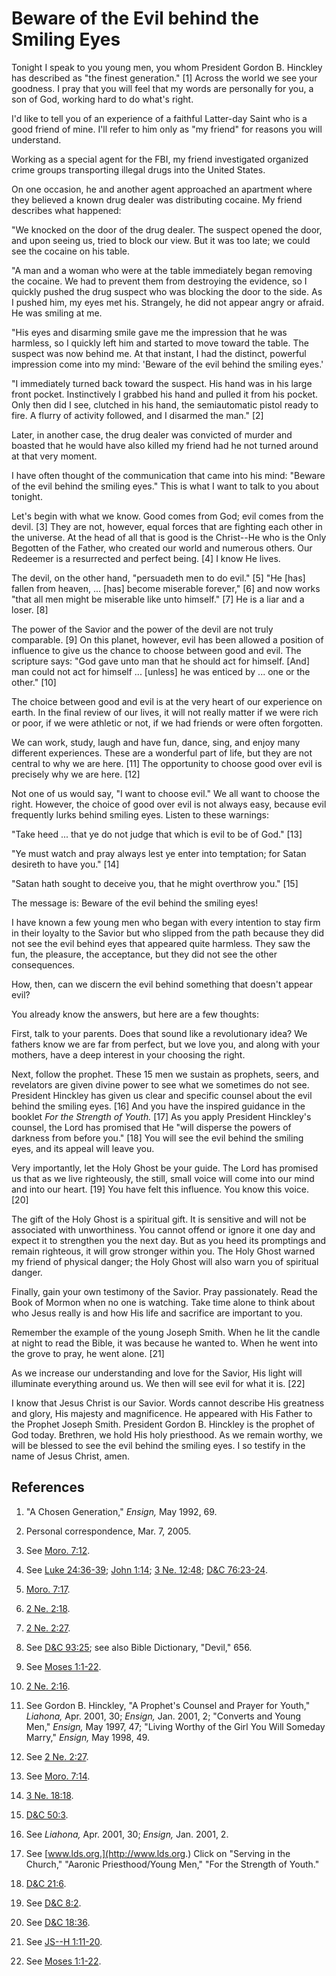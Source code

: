 # Beware of the Evil behind the Smiling Eyes

Tonight I speak to you young men, you whom President Gordon B. Hinckley has
described as "the finest generation." [1]  Across the world we see your
goodness. I pray that you will feel that my words are personally for you, a
son of God, working hard to do what's right.

I'd like to tell you of an experience of a faithful Latter-day Saint who is a
good friend of mine. I'll refer to him only as "my friend" for reasons you
will understand.

Working as a special agent for the FBI, my friend investigated organized crime
groups transporting illegal drugs into the United States.

On one occasion, he and another agent approached an apartment where they
believed a known drug dealer was distributing cocaine. My friend describes
what happened:

"We knocked on the door of the drug dealer. The suspect opened the door, and
upon seeing us, tried to block our view. But it was too late; we could see the
cocaine on his table.

"A man and a woman who were at the table immediately began removing the
cocaine. We had to prevent them from destroying the evidence, so I quickly
pushed the drug suspect who was blocking the door to the side. As I pushed
him, my eyes met his. Strangely, he did not appear angry or afraid. He was
smiling at me.

"His eyes and disarming smile gave me the impression that he was harmless, so
I quickly left him and started to move toward the table. The suspect was now
behind me. At that instant, I had the distinct, powerful impression come into
my mind: 'Beware of the evil behind the smiling eyes.'

"I immediately turned back toward the suspect. His hand was in his large front
pocket. Instinctively I grabbed his hand and pulled it from his pocket. Only
then did I see, clutched in his hand, the semiautomatic pistol ready to fire.
A flurry of activity followed, and I disarmed the man." [2]

Later, in another case, the drug dealer was convicted of murder and boasted
that he would have also killed my friend had he not turned around at that very
moment.

I have often thought of the communication that came into his mind: "Beware of
the evil behind the smiling eyes." This is what I want to talk to you about
tonight.

Let's begin with what we know. Good comes from God; evil comes from the devil.
[3]  They are not, however, equal forces that are fighting each other in the
universe. At the head of all that is good is the Christ--He who is the Only
Begotten of the Father, who created our world and numerous others. Our
Redeemer is a resurrected and perfect being. [4]  I know He lives.

The devil, on the other hand, "persuadeth men to do evil." [5]  "He [has]
fallen from heaven, ... [has] become miserable forever," [6]  and now works
"that all men might be miserable like unto himself." [7]  He is a liar and a
loser. [8]

The power of the Savior and the power of the devil are not truly comparable.
[9]  On this planet, however, evil has been allowed a position of influence to
give us the chance to choose between good and evil. The scripture says: "God
gave unto man that he should act for himself. [And] man could not act for
himself ... [unless] he was enticed by ... one or the other." [10]

The choice between good and evil is at the very heart of our experience on
earth. In the final review of our lives, it will not really matter if we were
rich or poor, if we were athletic or not, if we had friends or were often
forgotten.

We can work, study, laugh and have fun, dance, sing, and enjoy many different
experiences. These are a wonderful part of life, but they are not central to
why we are here. [11]  The opportunity to choose good over evil is precisely
why we are here. [12]

Not one of us would say, "I want to choose evil." We all want to choose the
right. However, the choice of good over evil is not always easy, because evil
frequently lurks behind smiling eyes. Listen to these warnings:

"Take heed ... that ye do not judge that which is evil to be of God." [13]

"Ye must watch and pray always lest ye enter into temptation; for Satan
desireth to have you." [14]

"Satan hath sought to deceive you, that he might overthrow you." [15]

The message is: Beware of the evil behind the smiling eyes!

I have known a few young men who began with every intention to stay firm in
their loyalty to the Savior but who slipped from the path because they did not
see the evil behind eyes that appeared quite harmless. They saw the fun, the
pleasure, the acceptance, but they did not see the other consequences.

How, then, can we discern the evil behind something that doesn't appear evil?

You already know the answers, but here are a few thoughts:

First, talk to your parents. Does that sound like a revolutionary idea? We
fathers know we are far from perfect, but we love you, and along with your
mothers, have a deep interest in your choosing the right.

Next, follow the prophet. These 15 men we sustain as prophets, seers, and
revelators are given divine power to see what we sometimes do not see.
President Hinckley has given us clear and specific counsel about the evil
behind the smiling eyes. [16]  And you have the inspired guidance in the
booklet _For the Strength of Youth._ [17]  As you apply President Hinckley's
counsel, the Lord has promised that He "will disperse the powers of darkness
from before you." [18]  You will see the evil behind the smiling eyes, and its
appeal will leave you.

Very importantly, let the Holy Ghost be your guide. The Lord has promised us
that as we live righteously, the still, small voice will come into our mind
and into our heart. [19]  You have felt this influence. You know this voice.
[20]

The gift of the Holy Ghost is a spiritual gift. It is sensitive and will not
be associated with unworthiness. You cannot offend or ignore it one day and
expect it to strengthen you the next day. But as you heed its promptings and
remain righteous, it will grow stronger within you. The Holy Ghost warned my
friend of physical danger; the Holy Ghost will also warn you of spiritual
danger.

Finally, gain your own testimony of the Savior. Pray passionately. Read the
Book of Mormon when no one is watching. Take time alone to think about who
Jesus really is and how His life and sacrifice are important to you.

Remember the example of the young Joseph Smith. When he lit the candle at
night to read the Bible, it was because he wanted to. When he went into the
grove to pray, he went alone. [21]

As we increase our understanding and love for the Savior, His light will
illuminate everything around us. We then will see evil for what it is. [22]

I know that Jesus Christ is our Savior. Words cannot describe His greatness
and glory, His majesty and magnificence. He appeared with His Father to the
Prophet Joseph Smith. President Gordon B. Hinckley is the prophet of God
today. Brethren, we hold His holy priesthood. As we remain worthy, we will be
blessed to see the evil behind the smiling eyes. I so testify in the name of
Jesus Christ, amen.

## References

  1.  "A Chosen Generation," _Ensign,_ May 1992, 69.

  2.  Personal correspondence, Mar. 7, 2005.

  3.  See [Moro. 7:12](https://www.lds.org/scriptures/bofm/moro/7.12?lang=eng#11).

  4.  See [Luke 24:36-39](https://www.lds.org/scriptures/nt/luke/24.36-39?lang=eng#35); [John 1:14](https://www.lds.org/scriptures/nt/john/1.14?lang=eng#13); [3 Ne. 12:48](https://www.lds.org/scriptures/bofm/3-ne/12.48?lang=eng#47); [D&amp;C 76:23-24](https://www.lds.org/scriptures/dc-testament/dc/76.23-24?lang=eng#22).

  5.   [Moro. 7:17](https://www.lds.org/scriptures/bofm/moro/7.17?lang=eng#16).

  6.   [2 Ne. 2:18](https://www.lds.org/scriptures/bofm/2-ne/2.18?lang=eng#17).

  7.   [2 Ne. 2:27](https://www.lds.org/scriptures/bofm/2-ne/2.27?lang=eng#26).

  8.  See [D&amp;C 93:25](https://www.lds.org/scriptures/dc-testament/dc/93.25?lang=eng#24); see also Bible Dictionary, "Devil," 656.

  9.  See [Moses 1:1-22](https://www.lds.org/scriptures/pgp/moses/1.1-22?lang=eng#0).

  10.   [2 Ne. 2:16](https://www.lds.org/scriptures/bofm/2-ne/2.16?lang=eng#15).

  11.  See Gordon B. Hinckley, "A Prophet's Counsel and Prayer for Youth," _Liahona,_ Apr. 2001, 30; _Ensign,_ Jan. 2001, 2; "Converts and Young Men," _Ensign,_ May 1997, 47; "Living Worthy of the Girl You Will Someday Marry," _Ensign,_ May 1998, 49.

  12.  See [2 Ne. 2:27](https://www.lds.org/scriptures/bofm/2-ne/2.27?lang=eng#26).

  13.  See [Moro. 7:14](https://www.lds.org/scriptures/bofm/moro/7.14?lang=eng#13).

  14.   [3 Ne. 18:18](https://www.lds.org/scriptures/bofm/3-ne/18.18?lang=eng#17).

  15.   [D&amp;C 50:3](https://www.lds.org/scriptures/dc-testament/dc/50.3?lang=eng#2).

  16.  See _Liahona,_ Apr. 2001, 30; _Ensign,_ Jan. 2001, 2.

  17.  See [www.lds.org.](http://www.lds.org.) Click on "Serving in the Church," "Aaronic Priesthood/Young Men," "For the Strength of Youth."

  18.   [D&amp;C 21:6](https://www.lds.org/scriptures/dc-testament/dc/21.6?lang=eng#5).

  19.  See [D&amp;C 8:2](https://www.lds.org/scriptures/dc-testament/dc/8.2?lang=eng#1).

  20.  See [D&amp;C 18:36](https://www.lds.org/scriptures/dc-testament/dc/18.36?lang=eng#35).

  21.  See [JS--H 1:11-20](https://www.lds.org/scriptures/pgp/js-h/1.11-20?lang=eng#10).

  22.  See [Moses 1:1-22](https://www.lds.org/scriptures/pgp/moses/1.1-22?lang=eng#0).

